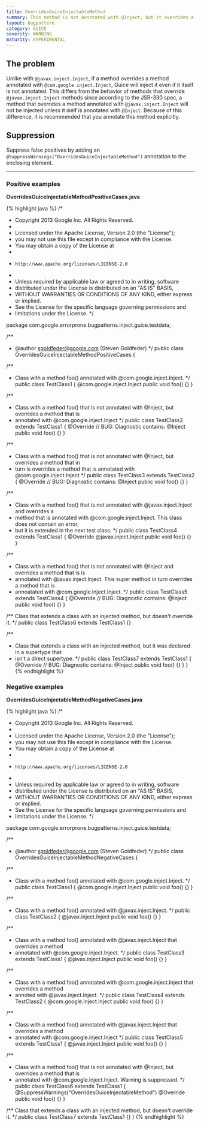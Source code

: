 ```yaml
---
title: OverridesGuiceInjectableMethod
summary: This method is not annotated with @Inject, but it overrides a method that is annotated with @com.google.inject.Inject. Guice will inject this method, and it is recommended to annotate it explicitly.
layout: bugpattern
category: GUICE
severity: WARNING
maturity: EXPERIMENTAL
---
```


<!--
*** AUTO-GENERATED, DO NOT MODIFY ***
To make changes, edit the @BugPattern annotation or the explanation in docs/bugpattern.
-->

## The problem
Unlike with `@javax.inject.Inject`, if a method overrides a method annotated with `@com.google.inject.Inject`, Guice will inject it even if it itself is not annotated. This differs from the behavior of methods that override `@javax.inject.Inject` methods since according to the JSR-330 spec, a method that overrides a method annotated with `@javax.inject.Inject` will not be injected unless it iself is annotated with `@Inject`. Because of this difference, it is recommended that you annotate this method explicitly.

## Suppression
Suppress false positives by adding an `@SuppressWarnings("OverridesGuiceInjectableMethod")` annotation to the enclosing element.

----------

### Positive examples
__OverridesGuiceInjectableMethodPositiveCases.java__

{% highlight java %}
/*
 * Copyright 2013 Google Inc. All Rights Reserved.
 *
 * Licensed under the Apache License, Version 2.0 (the "License");
 * you may not use this file except in compliance with the License.
 * You may obtain a copy of the License at
 *
 *     http://www.apache.org/licenses/LICENSE-2.0
 *
 * Unless required by applicable law or agreed to in writing, software
 * distributed under the License is distributed on an "AS IS" BASIS,
 * WITHOUT WARRANTIES OR CONDITIONS OF ANY KIND, either express or implied.
 * See the License for the specific language governing permissions and
 * limitations under the License.
 */

package com.google.errorprone.bugpatterns.inject.guice.testdata;

/**
 * @author sgoldfeder@google.com (Steven Goldfeder)
 */
public class OverridesGuiceInjectableMethodPositiveCases {

  /**
   * Class with a method foo() annotated with @com.google.inject.Inject.
   */
  public class TestClass1 {
    @com.google.inject.Inject
    public void foo() {}
  }

  /**
   * Class with a method foo() that is not annotated with @Inject, but overrides a method that is
   * annotated with @com.google.inject.Inject
   */
  public class TestClass2 extends TestClass1 {
    @Override 
    // BUG: Diagnostic contains: @Inject
    public void foo() {}
  }

  /**
   * Class with a method foo() that is not annotated with @Inject, but overrides a method that in
   * turn is overrides a method that is annotated with @com.google.inject.Inject
   */
  public class TestClass3 extends TestClass2 {
    @Override 
    // BUG: Diagnostic contains: @Inject
    public void foo() {}
  }

  /**
   * Class with a method foo() that is not annotated with @javax.inject.Inject and overrides a
   * method that is annotated with @com.google.inject.Inject. This class does not contain an error,
   * but it is extended in the next test class.
   */
  public class TestClass4 extends TestClass1 {
    @Override
    @javax.inject.Inject
    public void foo() {}
  }

  /**
   * Class with a method foo() that is not annotated with @Inject and overrides a method that is is
   * annotated with @javax.inject.Inject. This super method in turn overrides a method that is
   * annoatated with @com.google.inject.Inject.
   */
  public class TestClass5 extends TestClass4 {
    @Override
    // BUG: Diagnostic contains: @Inject
    public void foo() {}
  }

  /** Class that extends a class with an injected method, but doesn't override it. */
  public class TestClass6 extends TestClass1 {}

  /**
   * Class that extends a class with an injected method, but it was declared in a supertype that
   * isn't a direct supertype.
   */
  public class TestClass7 extends TestClass1 {
    @Override
    // BUG: Diagnostic contains: @Inject
    public void foo() {}
  }
}
{% endhighlight %}

### Negative examples
__OverridesGuiceInjectableMethodNegativeCases.java__

{% highlight java %}
/*
 * Copyright 2013 Google Inc. All Rights Reserved.
 *
 * Licensed under the Apache License, Version 2.0 (the "License");
 * you may not use this file except in compliance with the License.
 * You may obtain a copy of the License at
 *
 *     http://www.apache.org/licenses/LICENSE-2.0
 *
 * Unless required by applicable law or agreed to in writing, software
 * distributed under the License is distributed on an "AS IS" BASIS,
 * WITHOUT WARRANTIES OR CONDITIONS OF ANY KIND, either express or implied.
 * See the License for the specific language governing permissions and
 * limitations under the License.
 */

package com.google.errorprone.bugpatterns.inject.guice.testdata;

/**
 * @author sgoldfeder@google.com (Steven Goldfeder)
 */
public class OverridesGuiceInjectableMethodNegativeCases {

  /**
   * Class with a method foo() annotated with @com.google.inject.Inject.
   */
  public class TestClass1 {
    @com.google.inject.Inject
    public void foo() {}
  }
  
  /**
   * Class with a method foo() annotated with @javax.inject.Inject.
   */
  public class TestClass2 {
    @javax.inject.Inject
    public void foo() {}
  }
  
  /**
   * Class with a method foo() annotated with @javax.inject.Inject that overrides a method 
   * annotated with @com.google.inject.Inject.
   */
  public class TestClass3 extends TestClass1 {
    @javax.inject.Inject
    public void foo() {}
  }
  
  /**
   * Class with a method foo() annotated with @com.google.inject.Inject that overrides a method
   * annoted with @javax.inject.Inject.
   */
  public class TestClass4 extends TestClass2 {
    @com.google.inject.Inject
    public void foo() {}
  }
 
  /**
   * Class with a method foo() annotated with @javax.inject.Inject that overrides a method
   * annotated with @com.google.inject.Inject
   */
  public class TestClass5 extends TestClass1 {
    @javax.inject.Inject
    public void foo() {}
  }
  
  /**
   * Class with a method foo() that is not annotated with @Inject, but overrides a method that is
   * annotated with @com.google.inject.Inject. Warning is suppressed.
   */
  public class TestClass6 extends TestClass1 {
    @SuppressWarnings("OverridesGuiceInjectableMethod")
    @Override 
    public void foo() {}
  }

  /** Class that extends a class with an injected method, but doesn't override it. */
  public class TestClass7 extends TestClass1 {}
}
{% endhighlight %}


